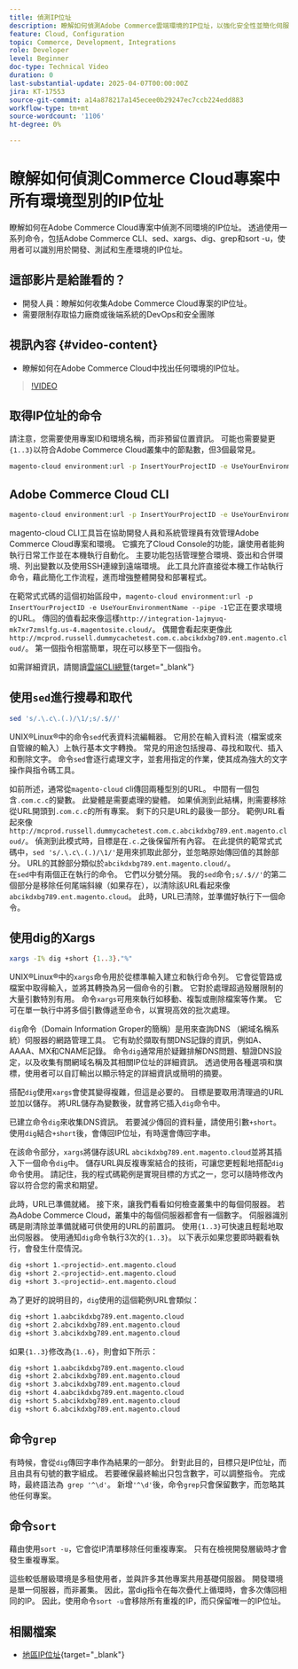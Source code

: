 ```yaml
---
title: 偵測IP位址
description: 瞭解如何偵測Adobe Commerce雲端環境的IP位址，以強化安全性並簡化伺服器通訊
feature: Cloud, Configuration
topic: Commerce, Development, Integrations
role: Developer
level: Beginner
doc-type: Technical Video
duration: 0
last-substantial-update: 2025-04-07T00:00:00Z
jira: KT-17553
source-git-commit: a14a878217a145ecee0b29247ec7ccb224edd883
workflow-type: tm+mt
source-wordcount: '1106'
ht-degree: 0%

---
```



# 瞭解如何偵測Commerce Cloud專案中所有環境型別的IP位址

瞭解如何在Adobe Commerce Cloud專案中偵測不同環境的IP位址。 透過使用一系列命令，包括Adobe Commerce CLI、sed、xargs、dig、grep和sort -u，使用者可以識別用於開發、測試和生產環境的IP位址。

## 這部影片是給誰看的？

* 開發人員：瞭解如何收集Adobe Commerce Cloud專案的IP位址。
* 需要限制存取協力廠商或後端系統的DevOps和安全團隊

## 視訊內容 {#video-content}

* 瞭解如何在Adobe Commerce Cloud中找出任何環境的IP位址。

>[!VIDEO](https://video.tv.adobe.com/v/3457493/?learn=on)

## 取得IP位址的命令

請注意，您需要使用專案ID和環境名稱，而非預留位置資訊。  可能也需要變更`{1..3}`以符合Adobe Commerce Cloud叢集中的節點數，但3個最常見。

```bash
magento-cloud environment:url -p InsertYourProjectID -e UseYourEnvironmentName --pipe -1 | sed 's/.\.c\.(.)/\1/;s/.$//' | xargs -I% dig +short {1..3}."%" | grep '^\d' | sort -u
```

## Adobe Commerce Cloud CLI

```bash
magento-cloud environment:url -p InsertYourProjectID -e UseYourEnvironmentName --pipe -1
```

magento-cloud CLI工具旨在協助開發人員和系統管理員有效管理Adobe Commerce Cloud專案和環境。 它擴充了Cloud Console的功能，讓使用者能夠執行日常工作並在本機執行自動化。 主要功能包括管理整合環境、簽出和合併環境、列出變數以及使用SSH連線到遠端環境。 此工具允許直接從本機工作站執行命令，藉此簡化工作流程，進而增強整體開發和部署程式。

在範常式式碼的這個初始區段中，`magento-cloud environment:url -p InsertYourProjectID -e UseYourEnvironmentName --pipe -1`它正在要求環境的URL。 傳回的值看起來像這樣`http://integration-1ajmyuq-mk7xr7zmslfg.us-4.magentosite.cloud/`。 偶爾會看起來更像此`http://mcprod.russell.dummycachetest.com.c.abcikdxbg789.ent.magento.cloud/`。  第一個指令相當簡單，現在可以移至下一個指令。

如需詳細資訊，請閱讀[雲端CLI總覽](https://experienceleague.adobe.com/en/docs/commerce-on-cloud/user-guide/dev-tools/cloud-cli/cloud-cli-overview){target="_blank"}

## 使用`sed`進行搜尋和取代

```bash
sed 's/.\.c\.(.)/\1/;s/.$//'
```

UNIX®Linux®中的命令`sed`代表資料流編輯器。 它用於在輸入資料流（檔案或來自管線的輸入）上執行基本文字轉換。 常見的用途包括搜尋、尋找和取代、插入和刪除文字。 命令`sed`會逐行處理文字，並套用指定的作業，使其成為強大的文字操作與指令碼工具。

如前所述，通常從`magento-cloud` cli傳回兩種型別的URL。 中間有一個包含`.com.c.c`的變數。 此變體是需要處理的變體。 如果偵測到此結構，則需要移除從URL開頭到`.com.c.c`的所有專案。  剩下的只是URL的最後一部分。 範例URL看起來像`http://mcprod.russell.dummycachetest.com.c.abcikdxbg789.ent.magento.cloud/`。  偵測到此模式時，目標是在`.c.`之後保留所有內容。  在此提供的範常式式碼中，`sed 's/.\.c\.(.)/\1/'`是用來抓取此部分，並忽略原始傳回值的其餘部分。 URL的其餘部分類似於`abcikdxbg789.ent.magento.cloud/`。\
在`sed`中有兩個正在執行的命令。 它們以分號分隔。 我的`sed`命令`;s/.$//'`的第二個部分是移除任何尾端斜線（如果存在），以清除該URL看起來像`abcikdxbg789.ent.magento.cloud`。  此時，URL已清除，並準備好執行下一個命令。

## 使用dig的Xargs

```bash
xargs -I% dig +short {1..3}."%"
```

UNIX®Linux®中的`xargs`命令用於從標準輸入建立和執行命令列。 它會從管路或檔案中取得輸入，並將其轉換為另一個命令的引數。 它對於處理超過殼層限制的大量引數特別有用。 命令`xargs`可用來執行如移動、複製或刪除檔案等作業。 它可在單一執行中將多個引數傳遞至命令，以實現高效的批次處理。

`dig`命令（Domain Information Groper的簡稱）是用來查詢DNS （網域名稱系統）伺服器的網路管理工具。 它有助於擷取有關DNS記錄的資訊，例如A、AAAA、MX和CNAME記錄。 命令`dig`通常用於疑難排解DNS問題、驗證DNS設定，以及收集有關網域名稱及其相關IP位址的詳細資訊。 透過使用各種選項和旗標，使用者可以自訂輸出以顯示特定的詳細資訊或簡明的摘要。

搭配`dig`使用`xargs`會使其變得複雜，但這是必要的。 目標是要取用清理過的URL並加以儲存。  將URL儲存為變數後，就會將它插入`dig`命令中。

已建立命令`dig`來收集DNS資訊。 若要減少傳回的資料量，請使用引數`+short`。 使用`dig`結合`+short`後，會傳回IP位址，有時還會傳回字串。

在該命令部分，`xargs`將儲存該URL `abcikdxbg789.ent.magento.cloud`並將其插入下一個命令`dig`中。 儲存URL與反複專案結合的技術，可讓您更輕鬆地搭配`dig`命令使用。 請記住，我的程式碼範例是實現目標的方式之一，您可以隨時修改內容以符合您的需求和期望。

此時，URL已準備就緒。 接下來，讓我們看看如何檢查叢集中的每個伺服器。 若為Adobe Commerce Cloud，叢集中的每個伺服器都會有一個數字。 伺服器識別碼是剛清除並準備就緒可供使用的URL的前置詞。 使用`{1..3}`可快速且輕鬆地取出伺服器。 使用通知`dig`命令執行3次的`{1..3}`。 以下表示如果您要即時觀看執行，會發生什麼情況。

```bash
dig +short 1.<projectid>.ent.magento.cloud
dig +short 2.<projectid>.ent.magento.cloud
dig +short 3.<projectid>.ent.magento.cloud
```

為了更好的說明目的，`dig`使用的這個範例URL會類似：

```bash
dig +short 1.aabcikdxbg789.ent.magento.cloud
dig +short 2.abcikdxbg789.ent.magento.cloud
dig +short 3.abcikdxbg789.ent.magento.cloud
```

如果`{1..3}`修改為`{1..6}`，則會如下所示：

```bash
dig +short 1.aabcikdxbg789.ent.magento.cloud
dig +short 2.abcikdxbg789.ent.magento.cloud
dig +short 3.abcikdxbg789.ent.magento.cloud
dig +short 4.aabcikdxbg789.ent.magento.cloud
dig +short 5.abcikdxbg789.ent.magento.cloud
dig +short 6.abcikdxbg789.ent.magento.cloud
```

## 命令`grep`

有時候，會從`dig`傳回字串作為結果的一部分。 針對此目的，目標只是IP位址，而且由具有句號的數字組成。 若要確保最終輸出只包含數字，可以調整指令。 完成時，最終語法為` grep '^\d'`。  新增`'^\d'`後，命令`grep`只會保留數字，而忽略其他任何專案。

## 命令`sort`

藉由使用`sort -u`，它會從IP清單移除任何重複專案。 只有在檢視開發層級時才會發生重複專案。

這些較低層級環境是多租使用者，並與許多其他專案共用基礎伺服器。 開發環境是單一伺服器，而非叢集。 因此，當dig指令在每次疊代上循環時，會多次傳回相同的IP。 因此，使用命令`sort -u`會移除所有重複的IP，而只保留唯一的IP位址。



## 相關檔案

* [地區IP位址](https://experienceleague.adobe.com/en/docs/commerce-on-cloud/user-guide/project/regional-ip-addresses|https://experienceleague.adobe.com/en/docs/commerce-on-cloud/user-guide/project/regional-ip-addresses){target="_blank"}
